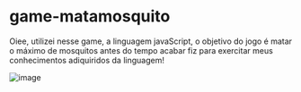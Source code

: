 # game-matamosquito
Oiee, utilizei nesse game, a linguagem javaScript, o objetivo do jogo é matar o máximo de mosquitos antes do tempo acabar
fiz para exercitar meus conhecimentos adiquiridos da linguagem!

![image](https://user-images.githubusercontent.com/98287941/195723630-25dc07cc-3891-40b2-aa98-37d8116c8dc6.png)
